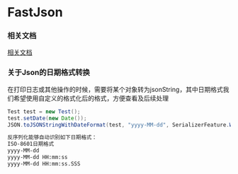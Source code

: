 # FastJson

### 相关文档

[相关文档](https://blog.csdn.net/qq_41589166/article/details/80543084?utm_medium=distribute.pc_relevant.none-task-blog-BlogCommendFromBaidu-1.control&depth_1-utm_source=distribute.pc_relevant.none-task-blog-BlogCommendFromBaidu-1.control)

### 关于Json的日期格式转换

在打印日志或其他操作的时候，需要将某个对象转为jsonString，其中日期格式我们希望使用自定义的格式化后的格式，方便查看及后续处理

```java
Test test = new Test();
test.setDate(new Date());
JSON.toJSONStringWithDateFormat(test, "yyyy-MM-dd", SerializerFeature.WriteDateUseDateFormat);
```

```xml
反序列化能够自动识别如下日期格式：
ISO-8601日期格式
yyyy-MM-dd
yyyy-MM-dd HH:mm:ss
yyyy-MM-dd HH:mm:ss.SSS
```

